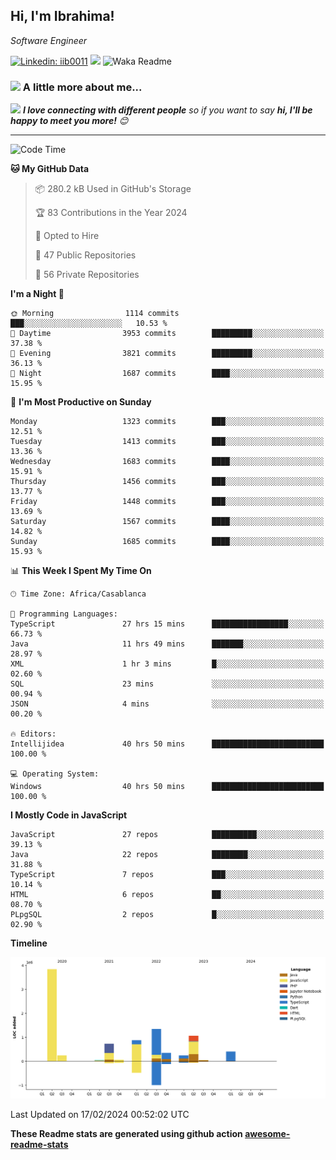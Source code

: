 <h2>Hi, I'm Ibrahima! </h2>
<p><em>Software Engineer 
</em></p>


[![Linkedin: iib0011](https://img.shields.io/badge/-iib0011-blue?style=flat-square&logo=Linkedin&logoColor=white&link=https://www.linkedin.com/in/iib0011/)](https://www.linkedin.com/in/iib0011/)
![](https://visitor-badge.glitch.me/badge?page_id=iib0011)
![Waka Readme](https://github.com/iib0011/iib0011/workflows/Waka%20Readme/badge.svg)


### <img src="https://media.giphy.com/media/VgCDAzcKvsR6OM0uWg/giphy.gif" width="50"> A little more about me...  


<img src="https://media.giphy.com/media/LnQjpWaON8nhr21vNW/giphy.gif" width="60"> <em><b>I love connecting with different people</b> so if you want to say <b>hi, I'll be happy to meet you more!</b> 😊</em>

---
<!--START_SECTION:waka-->
![Code Time](http://img.shields.io/badge/Code%20Time-2%2C967%20hrs%2023%20mins-blue)

**🐱 My GitHub Data** 

> 📦 280.2 kB Used in GitHub's Storage 
 > 
> 🏆 83 Contributions in the Year 2024
 > 
> 💼 Opted to Hire
 > 
> 📜 47 Public Repositories 
 > 
> 🔑 56 Private Repositories 
 > 
**I'm a Night 🦉** 

```text
🌞 Morning                1114 commits        ███░░░░░░░░░░░░░░░░░░░░░░   10.53 % 
🌆 Daytime                3953 commits        █████████░░░░░░░░░░░░░░░░   37.38 % 
🌃 Evening                3821 commits        █████████░░░░░░░░░░░░░░░░   36.13 % 
🌙 Night                  1687 commits        ████░░░░░░░░░░░░░░░░░░░░░   15.95 % 
```
📅 **I'm Most Productive on Sunday** 

```text
Monday                   1323 commits        ███░░░░░░░░░░░░░░░░░░░░░░   12.51 % 
Tuesday                  1413 commits        ███░░░░░░░░░░░░░░░░░░░░░░   13.36 % 
Wednesday                1683 commits        ████░░░░░░░░░░░░░░░░░░░░░   15.91 % 
Thursday                 1456 commits        ███░░░░░░░░░░░░░░░░░░░░░░   13.77 % 
Friday                   1448 commits        ███░░░░░░░░░░░░░░░░░░░░░░   13.69 % 
Saturday                 1567 commits        ████░░░░░░░░░░░░░░░░░░░░░   14.82 % 
Sunday                   1685 commits        ████░░░░░░░░░░░░░░░░░░░░░   15.93 % 
```


📊 **This Week I Spent My Time On** 

```text
🕑︎ Time Zone: Africa/Casablanca

💬 Programming Languages: 
TypeScript               27 hrs 15 mins      █████████████████░░░░░░░░   66.73 % 
Java                     11 hrs 49 mins      ███████░░░░░░░░░░░░░░░░░░   28.97 % 
XML                      1 hr 3 mins         █░░░░░░░░░░░░░░░░░░░░░░░░   02.60 % 
SQL                      23 mins             ░░░░░░░░░░░░░░░░░░░░░░░░░   00.94 % 
JSON                     4 mins              ░░░░░░░░░░░░░░░░░░░░░░░░░   00.20 % 

🔥 Editors: 
Intellijidea             40 hrs 50 mins      █████████████████████████   100.00 % 

💻 Operating System: 
Windows                  40 hrs 50 mins      █████████████████████████   100.00 % 
```

**I Mostly Code in JavaScript** 

```text
JavaScript               27 repos            ██████████░░░░░░░░░░░░░░░   39.13 % 
Java                     22 repos            ████████░░░░░░░░░░░░░░░░░   31.88 % 
TypeScript               7 repos             ███░░░░░░░░░░░░░░░░░░░░░░   10.14 % 
HTML                     6 repos             ██░░░░░░░░░░░░░░░░░░░░░░░   08.70 % 
PLpgSQL                  2 repos             █░░░░░░░░░░░░░░░░░░░░░░░░   02.90 % 
```



**Timeline**

![Lines of Code chart](https://raw.githubusercontent.com/iib0011/iib0011/master/assets/bar_graph.png)


 Last Updated on 17/02/2024 00:52:02 UTC
<!--END_SECTION:waka-->

**These Readme stats are generated using github action [awesome-readme-stats](https://github.com/iib0011/waka-readme-stats)**
